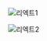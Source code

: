 ![리엑트1](https://github.com/fxzz/ReactStudy/assets/3148006/6a75a320-c30e-4fd7-8062-2c4a2a1d03f5)

![리엑트2](https://github.com/fxzz/ReactStudy/assets/3148006/57c3f169-88f3-4fbd-b8c2-580a992b1b65)
